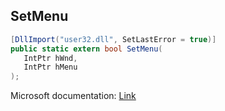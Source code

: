 ## SetMenu

```csharp
[DllImport("user32.dll", SetLastError = true)]
public static extern bool SetMenu(
   IntPtr hWnd,
   IntPtr hMenu
);
```

Microsoft documentation: [Link](https://docs.microsoft.com/en-us/windows/win32/api/winuser/nf-winuser-setmenu)
